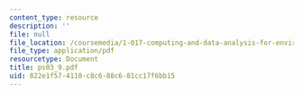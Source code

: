 ```yaml
---
content_type: resource
description: ''
file: null
file_location: /coursemedia/1-017-computing-and-data-analysis-for-environmental-applications-fall-2003/822e1f574110c8c688c681cc17f6bb15_ps03_9.pdf
file_type: application/pdf
resourcetype: Document
title: ps03_9.pdf
uid: 822e1f57-4110-c8c6-88c6-81cc17f6bb15
---
```

